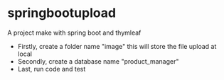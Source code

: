 # springbootupload
A project make with spring boot and thymleaf
- Firstly, create a folder name "image" this will store the file upload at local 
- Secondly, create a database name "product_manager"
- Last, run code and test
